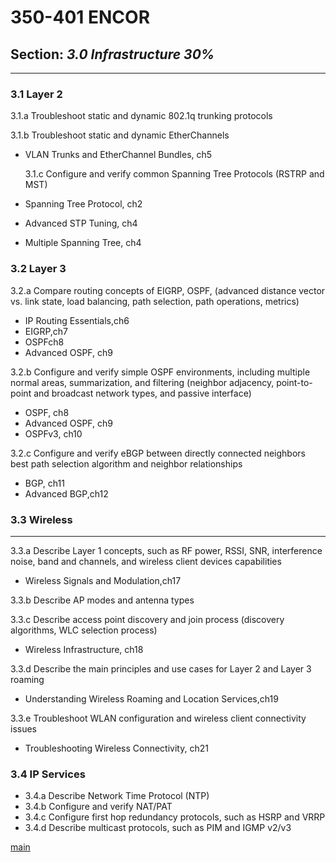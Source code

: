 # 350-401 ENCOR  
## Section: ***3.0 Infrastructure 30%***
---
### 3.1 Layer 2   

   3.1.a Troubleshoot static and dynamic 802.1q trunking protocols
   
   3.1.b Troubleshoot static and dynamic EtherChannels 

- VLAN Trunks and EtherChannel Bundles, ch5    

   3.1.c Configure and verify common Spanning Tree Protocols (RSTRP and MST)
   
- Spanning Tree Protocol, ch2
- Advanced STP Tuning, ch4
- Multiple Spanning Tree, ch4
  
### 3.2 Layer 3  

   3.2.a Compare routing concepts of EIGRP, OSPF, (advanced distance vector vs. link state, load balancing, path selection, path operations, metrics)   

   - IP Routing Essentials,ch6	
   - EIGRP,ch7
   - OSPFch8
   - Advanced OSPF, ch9

   3.2.b Configure and verify simple OSPF environments, including multiple normal areas, summarization, and filtering (neighbor adjacency, point-to-point and broadcast network types, and passive interface)   

   - OSPF, ch8
   - Advanced OSPF, ch9
   - OSPFv3, ch10

   3.2.c Configure and verify eBGP between directly connected neighbors best path selection algorithm and neighbor relationships   
  
   - BGP, ch11
   - Advanced BGP,ch12

### 3.3 Wireless
---  
   3.3.a Describe Layer 1 concepts, such as RF power, RSSI, SNR, interference noise, band  and channels, and wireless client devices capabilities   

   - Wireless Signals and Modulation,ch17   
  
   3.3.b Describe AP modes and antenna types	

   3.3.c Describe access point discovery and join process (discovery algorithms, WLC selection process)   	

   - Wireless Infrastructure, ch18  

   3.3.d	Describe the main principles and use cases for Layer 2 and Layer 3 roaming		
   
   - Understanding Wireless Roaming and Location Services,ch19

   3.3.e Troubleshoot WLAN configuration and wireless client connectivity issues	

   - Troubleshooting Wireless Connectivity, ch21


### 3.4 IP Services   
- 3.4.a Describe Network Time Protocol (NTP)
- 3.4.b Configure and verify NAT/PAT
- 3.4.c Configure first hop redundancy protocols, such as HSRP and VRRP
- 3.4.d Describe multicast protocols, such as PIM and IGMP v2/v3   

[main](../../README.md)